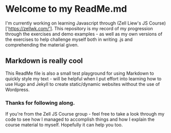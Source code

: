 # Welcome to my ReadMe.md
I'm currently working on learning Javascript through (Zell Liew's JS Course)['https://zellwk.com/']. This repository is my record of my progression through the exercises and demo examples - as well as my own versions of the exercises to help challenge myself both in writing .js and comprehending the material given. 

## Markdown is really cool
This ReadMe file is also a small test playground for using Markdown to quickly style my text - will be helpful when I put effort into learning how to use Hugo and Jekyll to create static/dynamic websites without the use of Wordpress. 

### Thanks for following along. 
If you're from the Zell JS Course group - feel free to take a look through my code to see how I managed to accomplish things and how I explain the course material to myself. Hopefully it can help you too. 
